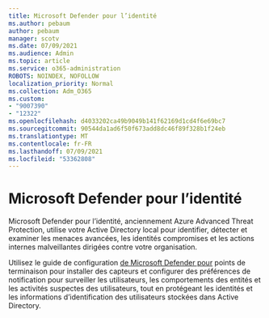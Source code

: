 ```yaml
---
title: Microsoft Defender pour l’identité
ms.author: pebaum
author: pebaum
manager: scotv
ms.date: 07/09/2021
ms.audience: Admin
ms.topic: article
ms.service: o365-administration
ROBOTS: NOINDEX, NOFOLLOW
localization_priority: Normal
ms.collection: Adm_O365
ms.custom:
- "9007390"
- "12322"
ms.openlocfilehash: d4033202ca49b9049b141f62169d1cd4f6e69bc7
ms.sourcegitcommit: 90544da1ad6f50f673add8dc46f89f328b1f24eb
ms.translationtype: MT
ms.contentlocale: fr-FR
ms.lasthandoff: 07/09/2021
ms.locfileid: "53362808"
---
```

# <a name="microsoft-defender-for-identity"></a>Microsoft Defender pour l’identité

Microsoft Defender pour l’identité, anciennement Azure Advanced Threat Protection, utilise votre Active Directory local pour identifier, détecter et examiner les menaces avancées, les identités compromises et les actions internes malveillantes dirigées contre votre organisation. 

Utilisez le guide de configuration [de Microsoft Defender pour](https://admin.microsoft.com/adminportal/home#/modernonboarding/defenderatpsetup) points de terminaison pour installer des capteurs et configurer des préférences de notification pour surveiller les utilisateurs, les comportements des entités et les activités suspectes des utilisateurs, tout en protégeant les identités et les informations d’identification des utilisateurs stockées dans Active Directory.
